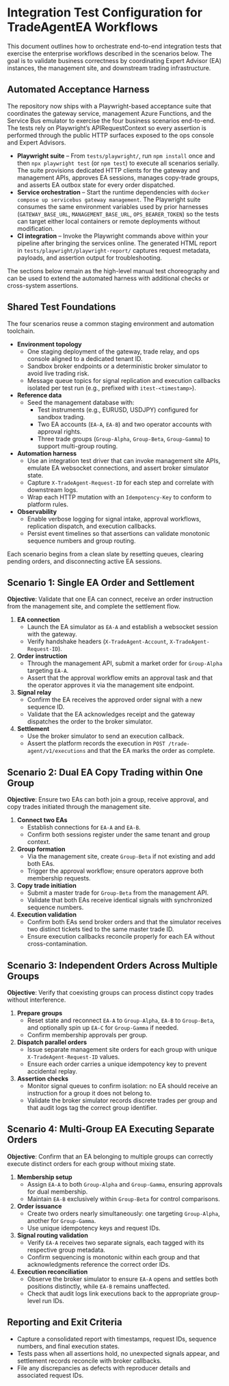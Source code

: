 # Integration Test Configuration for TradeAgentEA Workflows

This document outlines how to orchestrate end-to-end integration tests that exercise the enterprise workflows described in the scenarios below. The goal is to validate business correctness by coordinating Expert Advisor (EA) instances, the management site, and downstream trading infrastructure.

## Automated Acceptance Harness

The repository now ships with a Playwright-based acceptance suite that coordinates the gateway service, management Azure Functions, and the Service Bus emulator to exercise the four business scenarios end-to-end. The tests rely on Playwright’s APIRequestContext so every assertion is performed through the public HTTP surfaces exposed to the ops console and Expert Advisors.

- **Playwright suite** – From `tests/playwright/`, run `npm install` once and then `npx playwright test` (or `npm test`) to execute all scenarios serially. The suite provisions dedicated HTTP clients for the gateway and management APIs, approves EA sessions, manages copy-trade groups, and asserts EA outbox state for every order dispatched.
- **Service orchestration** – Start the runtime dependencies with `docker compose up servicebus gateway management`. The Playwright suite consumes the same environment variables used by prior harnesses (`GATEWAY_BASE_URL`, `MANAGEMENT_BASE_URL`, `OPS_BEARER_TOKEN`) so the tests can target either local containers or remote deployments without modification.
- **CI integration** – Invoke the Playwright commands above within your pipeline after bringing the services online. The generated HTML report in `tests/playwright/playwright-report/` captures request metadata, payloads, and assertion output for troubleshooting.

The sections below remain as the high-level manual test choreography and can be used to extend the automated harness with additional checks or cross-system assertions.

## Shared Test Foundations

The four scenarios reuse a common staging environment and automation toolchain.

- **Environment topology**
  - One staging deployment of the gateway, trade relay, and ops console aligned to a dedicated tenant ID.
  - Sandbox broker endpoints or a deterministic broker simulator to avoid live trading risk.
  - Message queue topics for signal replication and execution callbacks isolated per test run (e.g., prefixed with `itest-<timestamp>`).
- **Reference data**
  - Seed the management database with:
    - Test instruments (e.g., EURUSD, USDJPY) configured for sandbox trading.
    - Two EA accounts (`EA-A`, `EA-B`) and two operator accounts with approval rights.
    - Three trade groups (`Group-Alpha`, `Group-Beta`, `Group-Gamma`) to support multi-group routing.
- **Automation harness**
  - Use an integration test driver that can invoke management site APIs, emulate EA websocket connections, and assert broker simulator state.
  - Capture `X-TradeAgent-Request-ID` for each step and correlate with downstream logs.
  - Wrap each HTTP mutation with an `Idempotency-Key` to conform to platform rules.
- **Observability**
  - Enable verbose logging for signal intake, approval workflows, replication dispatch, and execution callbacks.
  - Persist event timelines so that assertions can validate monotonic sequence numbers and group routing.

Each scenario begins from a clean slate by resetting queues, clearing pending orders, and disconnecting active EA sessions.

## Scenario 1: Single EA Order and Settlement

**Objective**: Validate that one EA can connect, receive an order instruction from the management site, and complete the settlement flow.

1. **EA connection**
   - Launch the EA simulator as `EA-A` and establish a websocket session with the gateway.
   - Verify handshake headers (`X-TradeAgent-Account`, `X-TradeAgent-Request-ID`).
2. **Order instruction**
   - Through the management API, submit a market order for `Group-Alpha` targeting `EA-A`.
   - Assert that the approval workflow emits an approval task and that the operator approves it via the management site endpoint.
3. **Signal relay**
   - Confirm the EA receives the approved order signal with a new sequence ID.
   - Validate that the EA acknowledges receipt and the gateway dispatches the order to the broker simulator.
4. **Settlement**
   - Use the broker simulator to send an execution callback.
   - Assert the platform records the execution in `POST /trade-agent/v1/executions` and that the EA marks the order as complete.

## Scenario 2: Dual EA Copy Trading within One Group

**Objective**: Ensure two EAs can both join a group, receive approval, and copy trades initiated through the management site.

1. **Connect two EAs**
   - Establish connections for `EA-A` and `EA-B`.
   - Confirm both sessions register under the same tenant and group context.
2. **Group formation**
   - Via the management site, create `Group-Beta` if not existing and add both EAs.
   - Trigger the approval workflow; ensure operators approve both membership requests.
3. **Copy trade initiation**
   - Submit a master trade for `Group-Beta` from the management API.
   - Validate that both EAs receive identical signals with synchronized sequence numbers.
4. **Execution validation**
   - Confirm both EAs send broker orders and that the simulator receives two distinct tickets tied to the same master trade ID.
   - Ensure execution callbacks reconcile properly for each EA without cross-contamination.

## Scenario 3: Independent Orders Across Multiple Groups

**Objective**: Verify that coexisting groups can process distinct copy trades without interference.

1. **Prepare groups**
   - Reset state and reconnect `EA-A` to `Group-Alpha`, `EA-B` to `Group-Beta`, and optionally spin up `EA-C` for `Group-Gamma` if needed.
   - Confirm membership approvals per group.
2. **Dispatch parallel orders**
   - Issue separate management site orders for each group with unique `X-TradeAgent-Request-ID` values.
   - Ensure each order carries a unique idempotency key to prevent accidental replay.
3. **Assertion checks**
   - Monitor signal queues to confirm isolation: no EA should receive an instruction for a group it does not belong to.
   - Validate the broker simulator records discrete trades per group and that audit logs tag the correct group identifier.

## Scenario 4: Multi-Group EA Executing Separate Orders

**Objective**: Confirm that an EA belonging to multiple groups can correctly execute distinct orders for each group without mixing state.

1. **Membership setup**
   - Assign `EA-A` to both `Group-Alpha` and `Group-Gamma`, ensuring approvals for dual membership.
   - Maintain `EA-B` exclusively within `Group-Beta` for control comparisons.
2. **Order issuance**
   - Create two orders nearly simultaneously: one targeting `Group-Alpha`, another for `Group-Gamma`.
   - Use unique idempotency keys and request IDs.
3. **Signal routing validation**
   - Verify `EA-A` receives two separate signals, each tagged with its respective group metadata.
   - Confirm sequencing is monotonic within each group and that acknowledgments reference the correct order IDs.
4. **Execution reconciliation**
   - Observe the broker simulator to ensure `EA-A` opens and settles both positions distinctly, while `EA-B` remains unaffected.
   - Check that audit logs link executions back to the appropriate group-level run IDs.

## Reporting and Exit Criteria

- Capture a consolidated report with timestamps, request IDs, sequence numbers, and final execution states.
- Tests pass when all assertions hold, no unexpected signals appear, and settlement records reconcile with broker callbacks.
- File any discrepancies as defects with reproducer details and associated request IDs.
